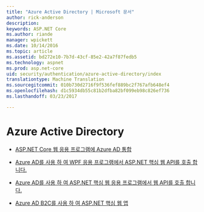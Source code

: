 ```yaml
---
title: "Azure Active Directory | Microsoft 문서"
author: rick-anderson
description: 
keywords: ASP.NET Core
ms.author: riande
manager: wpickett
ms.date: 10/14/2016
ms.topic: article
ms.assetid: bd272e10-7b7d-43cf-85e2-42a7f87fedb5
ms.technology: aspnet
ms.prod: asp.net-core
uid: security/authentication/azure-active-directory/index
translationtype: Machine Translation
ms.sourcegitcommit: 010b730d2716f9f536fef889bc2f767afb648ef4
ms.openlocfilehash: d1c5934db55c81b2dfba82bf099eb98c826ef736
ms.lasthandoff: 03/23/2017

---
```

# <a name="azure-active-directory"></a>Azure Active Directory

* [ASP.NET Core 웹 응용 프로그램에 Azure AD 통합](https://azure.microsoft.com/documentation/samples/active-directory-dotnet-webapp-openidconnect-aspnetcore)

* [Azure AD를 사용 하 여 WPF 응용 프로그램에서 ASP.NET 핵심 웹 API를 호출 합니다.](https://azure.microsoft.com/documentation/samples/active-directory-dotnet-native-aspnetcore)

* [Azure AD를 사용 하 여 ASP.NET 핵심 웹 응용 프로그램에서 웹 API를 호출 합니다.](https://azure.microsoft.com/en-us/documentation/samples/active-directory-dotnet-webapp-webapi-openidconnect-aspnetcore)

* [Azure AD B2C를 사용 하 여 ASP.NET 핵심 웹 앱](https://azure.microsoft.com/en-us/documentation/samples/active-directory-dotnet-webapp-openidconnect-aspnetcore-b2c)

